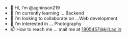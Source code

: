 - 👋 Hi, I’m @agninson219
- 🌱 I’m currently learning ... Backend 
- 💞️ I’m looking to collaborate on ...Web development
- 👀 I’m interested in ... Photography
- 📫 How to reach me ... mail me at 1805457@kiit.ac.in

<!---
agninson219/agninson219 is a ✨ special ✨ repository because its `README.md` (this file) appears on your GitHub profile.
You can click the Preview link to take a look at your changes.
--->
